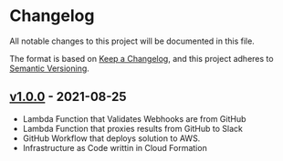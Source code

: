 # Changelog

All notable changes to this project will be documented in this file.

The format is based on [Keep a Changelog](https://keepachangelog.com/en/1.0.0/),
and this project adheres to [Semantic Versioning](https://semver.org/spec/v2.0.0.html).

## [v1.0.0](https://github.com/NickLiffen/CodeScanningToSlack/releases/v1.0.0) - 2021-08-25

- Lambda Function that Validates Webhooks are from GitHub
- Lambda Function that proxies results from GitHub to Slack
- GitHub Workflow that deploys solution to AWS.
- Infrastructure as Code writtin in Cloud Formation
